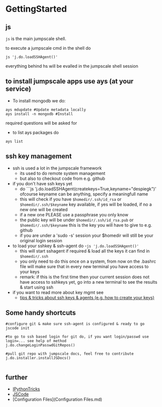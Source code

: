 # GettingStarted

## js

```js``` is the main jumpscale shell.

to execute a jumpscale cmd in the shell do
```
js 'j.do.loadSSHAgent()'
```
everything behind hs will be evalled in the jumpscale shell session 

## to install jumpscale apps use ays (at your service)

- To install mongodb we do:
```
ays mdupdate #Update metadata locally
ays install -n mongodb #Install
```
required questions will be asked for

- to list ays packages do

```
ays list
```

## ssh key management

- ssh is used a lot in the jumpscale framework
    - its used to do remote system management
    - but also to checkout code from e.g. github
- if you don't have ssh keys yet
    - do ```js 'j.do.loadSSHAgent(createkeys=True,keyname="despiegk")' ofcourse keyname can be anything, specify a meaningfull name
    - this will check if you have ```$homedir/.ssh/id_rsa``` or ```$homedir/.ssh/$keyname``` key available, if yes will be loaded, if no a new one will be created
    - if a new one PLEASE use a passphrase you only know
    - the public key will be under ```$homedir/.ssh/id_rsa.pub``` or ```$homedir/.ssh/$keyname``` this is the key you will have to give to e.g. github
    - if you are under a 'sudo -s' session your $homedir will still be your original login session
- to load your sshkey & ssh-agent do
    -```js 'j.do.loadSSHAgent()'```
    - this will start sshagent if required & load all the keys it can find in ```$homedir/.ssh```
    - you only need to do this once on a system, from now on the .bashrc file will make sure that in every new terminal you have access to your keys
    - remark: if this is the first time then your current session does not have access to sshkeys yet, go into a new terminal to see the results & start using ssh
- if you want to read more about key mgmt see
    - [tips & tricks about ssh keys & agents (e.g. how to create your keys)](SSHSystemManagement/SSHKeysAgent.md)

## Some handy shortcuts

```
#configure git & make sure ssh-agent is configured & ready to go
jscode init

#to go to ssh based login for git do, if you want login/passwd use login=... see help of method
j.do.changeLoginPasswdGitRepos()

#pull git repo with jumpscale docs, feel free to contribute
j.do.installer.installJSDocs()


```

## further

* [IPythonTricks](IPythonTricks.md)
* [JSCode](JSCode.md)
* [Configuration Files](Configuration Files.md)
